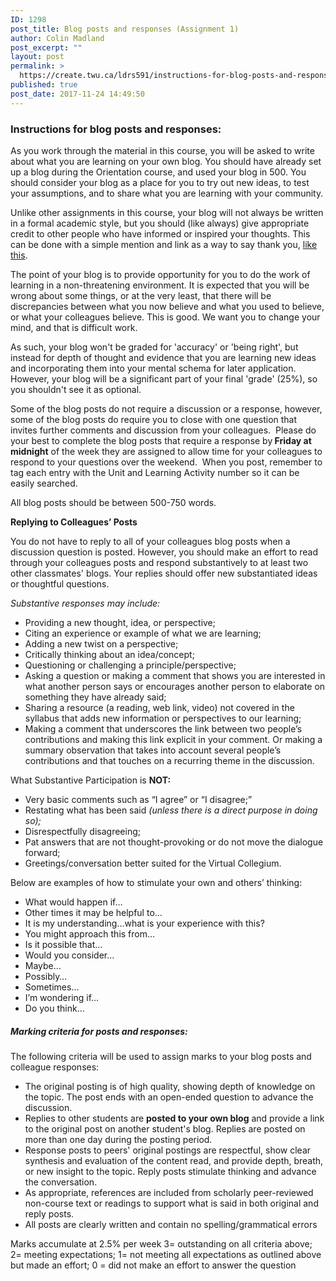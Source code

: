 ```yaml
---
ID: 1298
post_title: Blog posts and responses (Assignment 1)
author: Colin Madland
post_excerpt: ""
layout: post
permalink: >
  https://create.twu.ca/ldrs591/instructions-for-blog-posts-and-responses/
published: true
post_date: 2017-11-24 14:49:50
---
```

<h3>Instructions for blog posts and responses:</h3>
As you work through the material in this course, you will be asked to write about what you are learning on your own blog. You should have already set up a blog during the Orientation course, and used your blog in 500. You should consider your blog as a place for you to try out new ideas, to test your assumptions, and to share what you are learning with your community.

Unlike other assignments in this course, your blog will not always be written in a formal academic style, but you should (like always) give appropriate credit to other people who have informed or inspired your thoughts. This can be done with a simple mention and link as a way to say thank you, <a href="http://cogdogblog.com/2017/02/beautiful-benches-and-attribution/">like this</a>.

The point of your blog is to provide opportunity for you to do the work of learning in a non-threatening environment. It is expected that you will be wrong about some things, or at the very least, that there will be discrepancies between what you now believe and what you used to believe, or what your colleagues believe. This is good. We want you to change your mind, and that is difficult work.

As such, your blog won't be graded for 'accuracy' or 'being right', but instead for depth of thought and evidence that you are learning new ideas and incorporating them into your mental schema for later application. However, your blog will be a significant part of your final 'grade' (25%), so you shouldn't see it as optional.

Some of the blog posts do not require a discussion or a response, however, some of the blog posts do require you to close with one question that invites further comments and discussion from your colleagues.  Please do your best to complete the blog posts that require a response by<strong> Friday at midnight</strong> of the week they are assigned to allow time for your colleagues to respond to your questions over the weekend.  When you post, remember to tag each entry with the Unit and Learning Activity number so it can be easily searched.

All blog posts should be between 500-750 words.

<strong>Replying to Colleagues’ Posts</strong>
<p class="Paragraph">You do not have to reply to all of your colleagues blog posts when a discussion question is posted. However, you should make an effort to read through your colleagues posts and respond substantively to at least two other classmates' blogs. Your replies should offer new substantiated ideas or thoughtful questions.</p>
<em>Substantive responses may include:</em>
<ul>
 	<li>Providing a new thought, idea, or perspective;</li>
 	<li>Citing an experience or example of what we are learning;</li>
 	<li>Adding a new twist on a perspective;</li>
 	<li>Critically thinking about an idea/concept;</li>
 	<li>Questioning or challenging a principle/perspective;</li>
 	<li>Asking a question or making a comment that shows you are interested in what another person says or encourages another person to elaborate on something they have already said;</li>
 	<li>Sharing a resource (a reading, web link, video) not covered in the syllabus that adds new information or perspectives to our learning;</li>
 	<li>Making a comment that underscores the link between two people’s contributions and making this link explicit in your comment. Or making a summary observation that takes into account several people’s contributions and that touches on a recurring theme in the discussion.</li>
</ul>
What Substantive Participation is <strong>NOT:</strong>
<ul>
 	<li>Very basic comments such as “I agree” or “I disagree;”</li>
 	<li>Restating what has been said <em>(unless there is a direct purpose in doing so);</em></li>
 	<li>Disrespectfully disagreeing;</li>
 	<li>Pat answers that are not thought-provoking or do not move the dialogue forward;</li>
 	<li>Greetings/conversation better suited for the Virtual Collegium.</li>
</ul>
Below are examples of how to stimulate your own and others’ thinking:
<ul>
 	<li>What would happen if…</li>
 	<li>Other times it may be helpful to…</li>
 	<li>It is my understanding…what is your experience with this?</li>
 	<li>You might approach this from…</li>
 	<li>Is it possible that…</li>
 	<li>Would you consider…</li>
 	<li>Maybe…</li>
 	<li>Possibly…</li>
 	<li>Sometimes…</li>
 	<li>I’m wondering if…</li>
 	<li>Do you think…</li>
</ul>
<h5 id="marking-criteria-for-posts-and-responses">Marking criteria for posts and responses:</h5>
The following criteria will be used to assign marks to your blog posts and colleague responses:
<ul>
 	<li>The original posting is of high quality, showing depth of knowledge on the topic. The post ends with an open-ended question to advance the discussion.</li>
 	<li>Replies to other students are <strong>posted to your own blog</strong> and provide a link to the original post on another student's blog. Replies are posted on more than one day during the posting period.</li>
 	<li>Response posts to peers' original postings are respectful, show clear synthesis and evaluation of the content read, and provide depth, breath, or new insight to the topic. Reply posts stimulate thinking and advance the conversation.</li>
 	<li>As appropriate, references are included from scholarly peer-reviewed non-course text or readings to support what is said in both original and reply posts.</li>
 	<li>All posts are clearly written and contain no spelling/grammatical errors</li>
</ul>
Marks accumulate at 2.5% per week 3= outstanding on all criteria above; 2= meeting expectations; 1= not meeting all expectations as outlined above but made an effort; 0 = did not make an effort to answer the question

&nbsp;